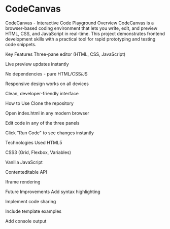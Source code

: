 # CodeCanvas

CodeCanvas - Interactive Code Playground
Overview
CodeCanvas is a browser-based coding environment that lets you write, edit, and preview HTML, CSS, and JavaScript in real-time. This project demonstrates frontend development skills with a practical tool for rapid prototyping and testing code snippets.

Key Features
Three-pane editor (HTML, CSS, JavaScript)

Live preview updates instantly

No dependencies - pure HTML/CSS/JS

Responsive design works on all devices

Clean, developer-friendly interface

How to Use
Clone the repository

Open index.html in any modern browser

Edit code in any of the three panels

Click "Run Code" to see changes instantly

Technologies Used
HTML5

CSS3 (Grid, Flexbox, Variables)

Vanilla JavaScript

Contenteditable API

Iframe rendering

Future Improvements
Add syntax highlighting

Implement code sharing

Include template examples

Add console output
